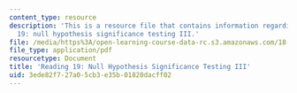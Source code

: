 ```yaml
---
content_type: resource
description: 'This is a resource file that contains information regarding reading
  19: null hypothesis significance testing III.'
file: /media/https%3A/open-learning-course-data-rc.s3.amazonaws.com/18-05-introduction-to-probability-and-statistics-spring-2014/3ede82f727a05cb3e35b01820dacff02_MIT18_05S14_Reading19.pdf
file_type: application/pdf
resourcetype: Document
title: 'Reading 19: Null Hypothesis Significance Testing III'
uid: 3ede82f7-27a0-5cb3-e35b-01820dacff02
---
```

